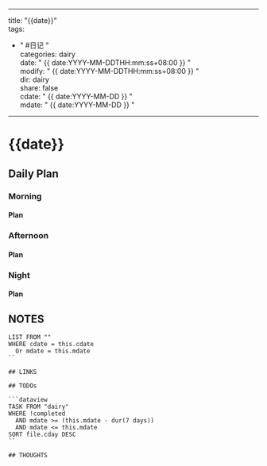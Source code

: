 

---  
title: "{{date}}"  
tags:  
  - " #日记 "  
categories: dairy  
date: " {{ date:YYYY-MM-DDTHH:mm:ss+08:00 }} "  
modify: " {{ date:YYYY-MM-DDTHH:mm:ss+08:00 }} "  
dir: dairy  
share: false  
cdate: " {{ date:YYYY-MM-DD }} "  
mdate: " {{ date:YYYY-MM-DD }} "  
---

# {{date}}

## Daily Plan

### Morning

#### Plan

### Afternoon

#### Plan

### Night

#### Plan

## NOTES

```dataview
LIST FROM "" 
WHERE cdate = this.cdate
  Or mdate = this.mdate
``

## LINKS

## TODOs

```dataview
TASK FROM "dairy"
WHERE !completed
  AND mdate >= (this.mdate - dur(7 days))
  AND mdate <= this.mdate
SORT file.cday DESC
``

## THOUGHTS

